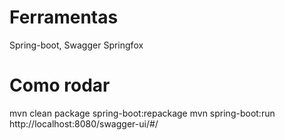 # Ferramentas
Spring-boot, Swagger Springfox
# Como rodar
mvn clean package spring-boot:repackage
mvn spring-boot:run
http://localhost:8080/swagger-ui/#/
